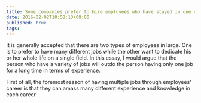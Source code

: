 ```yaml
---
title: Some companies prefer to hire employees who have stayed in one company for a long time. Others, on the other hand, prefer employees who have experienced many types of jobs. If you were an employer, which type of employee will you choose and why Give reasons to support your choice
date: 2016-02-02T10:58:13+09:00
published: true
tags:
---
```



It is generally accepted that there are two types of employees in large. One is to prefer to have many different jobs while the other want to dedicate his or her whole life on a single field. In this essay, I would argue that the person who have a variety of jobs will outdo the person having only one job for a long time in terms of experience.


First of all, the foremost reason of having multiple jobs through employees' career is that they can amass many different experience and knowledge in each career
